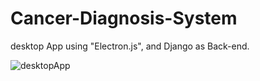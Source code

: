 # Cancer-Diagnosis-System
desktop App using "Electron.js", and Django as Back-end.


![desktopApp](https://user-images.githubusercontent.com/107654555/225461898-637af71b-594f-4ddf-a3be-59d3aac6f332.png)
